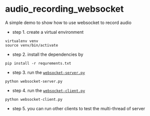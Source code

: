 # audio_recording_websocket
A simple demo to show how to use websocket to record audio

* step 1. create a virtual environment
```
virtualenv venv
source venv/bin/activate
```
* step 2. install the dependencies by
```
pip install -r requrements.txt
```
* step 3. run the [<code>websocket-server.py</code>](websocket-server.py)
```
python websocket-server.py
```
* step 4. run the [<code>websocket-client.py</code>](websocket-server.py)
```
python websocket-client.py
```
* step 5. you can run other clients to test the multi-thread of server